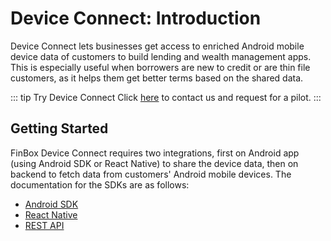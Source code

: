 # Device Connect: Introduction
Device Connect lets businesses get access to enriched Android mobile device data of customers to build lending and wealth management apps. This is especially useful when borrowers are new to credit or are thin file customers, as it helps them get better terms based on the shared data.

::: tip Try Device Connect
Click [here](https://finbox.in/contact-us) to contact us and request for a pilot.
:::

## Getting Started
FinBox Device Connect requires two integrations, first on Android app (using Android SDK or React Native) to share the device data, then on backend to fetch data from customers' Android mobile devices. The documentation for the SDKs are as follows:
- [Android SDK](/device-connect/android.html)
- [React Native](/device-connect/react-native.html)
- [REST API](/device-connect/rest-api.html)